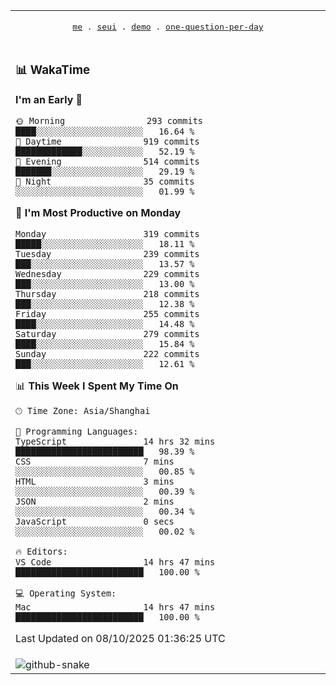 
<div align="center">

<table>
<tr><td>
  <p align="center">
  <samp>
    <a href="https://github.com/seaeam/seaeam">me</a> .
    <a href="https://github.com/SeaMmMm/se-element">seui</a> .
    <a href="https://github.com/seaeam/project-demo">demo</a> .
    <a href="https://github.com/506-FETL/one-question-per-day">one-question-per-day</a>
    
  </samp>
    </p>
</td></tr>

<tr><td>

### 📊 WakaTime

<!--START_SECTION:waka-->
**I'm an Early 🐤** 

```text
🌞 Morning                293 commits         ████░░░░░░░░░░░░░░░░░░░░░   16.64 % 
🌆 Daytime                919 commits         █████████████░░░░░░░░░░░░   52.19 % 
🌃 Evening                514 commits         ███████░░░░░░░░░░░░░░░░░░   29.19 % 
🌙 Night                  35 commits          ░░░░░░░░░░░░░░░░░░░░░░░░░   01.99 % 
```
📅 **I'm Most Productive on Monday** 

```text
Monday                   319 commits         █████░░░░░░░░░░░░░░░░░░░░   18.11 % 
Tuesday                  239 commits         ███░░░░░░░░░░░░░░░░░░░░░░   13.57 % 
Wednesday                229 commits         ███░░░░░░░░░░░░░░░░░░░░░░   13.00 % 
Thursday                 218 commits         ███░░░░░░░░░░░░░░░░░░░░░░   12.38 % 
Friday                   255 commits         ████░░░░░░░░░░░░░░░░░░░░░   14.48 % 
Saturday                 279 commits         ████░░░░░░░░░░░░░░░░░░░░░   15.84 % 
Sunday                   222 commits         ███░░░░░░░░░░░░░░░░░░░░░░   12.61 % 
```


📊 **This Week I Spent My Time On** 

```text
🕑︎ Time Zone: Asia/Shanghai

💬 Programming Languages: 
TypeScript               14 hrs 32 mins      █████████████████████████   98.39 % 
CSS                      7 mins              ░░░░░░░░░░░░░░░░░░░░░░░░░   00.85 % 
HTML                     3 mins              ░░░░░░░░░░░░░░░░░░░░░░░░░   00.39 % 
JSON                     2 mins              ░░░░░░░░░░░░░░░░░░░░░░░░░   00.34 % 
JavaScript               0 secs              ░░░░░░░░░░░░░░░░░░░░░░░░░   00.02 % 

🔥 Editors: 
VS Code                  14 hrs 47 mins      █████████████████████████   100.00 % 

💻 Operating System: 
Mac                      14 hrs 47 mins      █████████████████████████   100.00 % 
```


 Last Updated on 08/10/2025 01:36:25 UTC
<!--END_SECTION:waka-->
</td></tr>

<tr><td>
  <img alt="github-snake" src="profile-snake-contrib/github-user-contribution.svg"/>
</td></tr>

</table>
